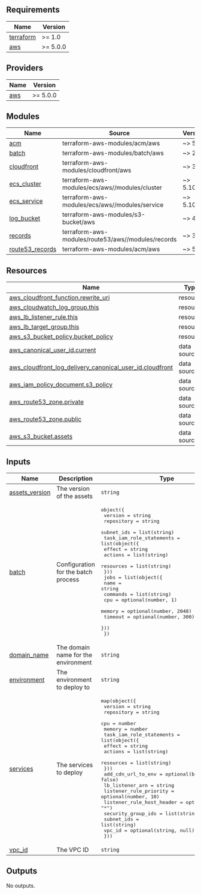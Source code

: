 <!-- BEGIN_TF_DOCS -->

## Requirements

| Name                                                                     | Version  |
| ------------------------------------------------------------------------ | -------- |
| <a name="requirement_terraform"></a> [terraform](#requirement_terraform) | >= 1.0   |
| <a name="requirement_aws"></a> [aws](#requirement_aws)                   | >= 5.0.0 |

## Providers

| Name                                             | Version  |
| ------------------------------------------------ | -------- |
| <a name="provider_aws"></a> [aws](#provider_aws) | >= 5.0.0 |

## Modules

| Name                                                                             | Source                                             | Version |
| -------------------------------------------------------------------------------- | -------------------------------------------------- | ------- |
| <a name="module_acm"></a> [acm](#module_acm)                                     | terraform-aws-modules/acm/aws                      | ~> 5.0  |
| <a name="module_batch"></a> [batch](#module_batch)                               | terraform-aws-modules/batch/aws                    | ~> 2.0  |
| <a name="module_cloudfront"></a> [cloudfront](#module_cloudfront)                | terraform-aws-modules/cloudfront/aws               | ~> 3.4  |
| <a name="module_ecs_cluster"></a> [ecs_cluster](#module_ecs_cluster)             | terraform-aws-modules/ecs/aws//modules/cluster     | ~> 5.10 |
| <a name="module_ecs_service"></a> [ecs_service](#module_ecs_service)             | terraform-aws-modules/ecs/aws//modules/service     | ~> 5.10 |
| <a name="module_log_bucket"></a> [log_bucket](#module_log_bucket)                | terraform-aws-modules/s3-bucket/aws                | ~> 4.0  |
| <a name="module_records"></a> [records](#module_records)                         | terraform-aws-modules/route53/aws//modules/records | ~> 3.1  |
| <a name="module_route53_records"></a> [route53_records](#module_route53_records) | terraform-aws-modules/acm/aws                      | ~> 5.0  |

## Resources

| Name                                                                                                                                                                                 | Type        |
| ------------------------------------------------------------------------------------------------------------------------------------------------------------------------------------ | ----------- |
| [aws_cloudfront_function.rewrite_uri](https://registry.terraform.io/providers/hashicorp/aws/latest/docs/resources/cloudfront_function)                                               | resource    |
| [aws_cloudwatch_log_group.this](https://registry.terraform.io/providers/hashicorp/aws/latest/docs/resources/cloudwatch_log_group)                                                    | resource    |
| [aws_lb_listener_rule.this](https://registry.terraform.io/providers/hashicorp/aws/latest/docs/resources/lb_listener_rule)                                                            | resource    |
| [aws_lb_target_group.this](https://registry.terraform.io/providers/hashicorp/aws/latest/docs/resources/lb_target_group)                                                              | resource    |
| [aws_s3_bucket_policy.bucket_policy](https://registry.terraform.io/providers/hashicorp/aws/latest/docs/resources/s3_bucket_policy)                                                   | resource    |
| [aws_canonical_user_id.current](https://registry.terraform.io/providers/hashicorp/aws/latest/docs/data-sources/canonical_user_id)                                                    | data source |
| [aws_cloudfront_log_delivery_canonical_user_id.cloudfront](https://registry.terraform.io/providers/hashicorp/aws/latest/docs/data-sources/cloudfront_log_delivery_canonical_user_id) | data source |
| [aws_iam_policy_document.s3_policy](https://registry.terraform.io/providers/hashicorp/aws/latest/docs/data-sources/iam_policy_document)                                              | data source |
| [aws_route53_zone.private](https://registry.terraform.io/providers/hashicorp/aws/latest/docs/data-sources/route53_zone)                                                              | data source |
| [aws_route53_zone.public](https://registry.terraform.io/providers/hashicorp/aws/latest/docs/data-sources/route53_zone)                                                               | data source |
| [aws_s3_bucket.assets](https://registry.terraform.io/providers/hashicorp/aws/latest/docs/data-sources/s3_bucket)                                                                     | data source |

## Inputs

| Name                                                                        | Description                         | Type                                                                                                                                                                                                                                                                                                                                                                                                                                                                                                                                            | Default | Required |
| --------------------------------------------------------------------------- | ----------------------------------- | ----------------------------------------------------------------------------------------------------------------------------------------------------------------------------------------------------------------------------------------------------------------------------------------------------------------------------------------------------------------------------------------------------------------------------------------------------------------------------------------------------------------------------------------------- | ------- | :------: |
| <a name="input_assets_version"></a> [assets_version](#input_assets_version) | The version of the assets           | `string`                                                                                                                                                                                                                                                                                                                                                                                                                                                                                                                                        | n/a     |   yes    |
| <a name="input_batch"></a> [batch](#input_batch)                            | Configuration for the batch process | <pre>object({<br> version = string<br> repository = string<br> subnet_ids = list(string)<br> task_iam_role_statements = list(object({<br> effect = string<br> actions = list(string)<br> resources = list(string)<br> }))<br> jobs = list(object({<br> name = string<br> commands = list(string)<br> cpu = optional(number, 1)<br> memory = optional(number, 2048)<br> timeout = optional(number, 300)<br> }))<br> })</pre>                                                                                                                     | n/a     |   yes    |
| <a name="input_domain_name"></a> [domain_name](#input_domain_name)          | The domain name for the environment | `string`                                                                                                                                                                                                                                                                                                                                                                                                                                                                                                                                        | n/a     |   yes    |
| <a name="input_environment"></a> [environment](#input_environment)          | The environment to deploy to        | `string`                                                                                                                                                                                                                                                                                                                                                                                                                                                                                                                                        | n/a     |   yes    |
| <a name="input_services"></a> [services](#input_services)                   | The services to deploy              | <pre>map(object({<br> version = string<br> repository = string<br> cpu = number<br> memory = number<br> task_iam_role_statements = list(object({<br> effect = string<br> actions = list(string)<br> resources = list(string)<br> }))<br> add_cdn_url_to_env = optional(bool, false)<br> lb_listener_arn = string<br> listener_rule_priority = optional(number, 10)<br> listener_rule_host_header = optional(string, "\*")<br> security_group_ids = list(string)<br> subnet_ids = list(string)<br> vpc_id = optional(string, null)<br> }))</pre> | `{}`    |    no    |
| <a name="input_vpc_id"></a> [vpc_id](#input_vpc_id)                         | The VPC ID                          | `string`                                                                                                                                                                                                                                                                                                                                                                                                                                                                                                                                        | n/a     |   yes    |

## Outputs

No outputs.

<!-- END_TF_DOCS -->
